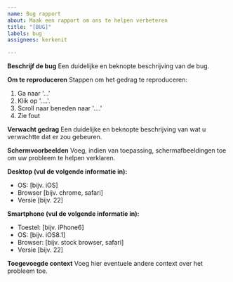 ```yaml
---
name: Bug rapport
about: Maak een rapport om ons te helpen verbeteren
title: "[BUG]"
labels: bug
assignees: kerkenit

---
```


**Beschrijf de bug**
Een duidelijke en beknopte beschrijving van de bug.

**Om te reproduceren**
Stappen om het gedrag te reproduceren:
1. Ga naar '...'
2. Klik op '....'.
3. Scroll naar beneden naar '....'
4. Zie fout

**Verwacht gedrag**
Een duidelijke en beknopte beschrijving van wat u verwachtte dat er zou gebeuren.

**Schermvoorbeelden**
Voeg, indien van toepassing, schermafbeeldingen toe om uw probleem te helpen verklaren.

**Desktop (vul de volgende informatie in):**
 - OS: [bijv. iOS]
 - Browser [bijv. chrome, safari]
 - Versie [bijv. 22]

**Smartphone (vul de volgende informatie in):**
 - Toestel: [bijv. iPhone6]
 - OS: [bijv. iOS8.1]
 - Browser: [bijv. stock browser, safari]
 - Versie [bijv. 22]

**Toegevoegde context**
Voeg hier eventuele andere context over het probleem toe.
